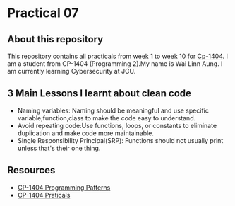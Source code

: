# Practical 07

## About this repository

This repository contains all practicals from week 1 to week 10
for [Cp-1404](https://github.com/00079-wailinn/cp1404practicals).
I am a student from CP-1404 (Programming 2).My name is Wai Linn Aung. I am currently learning Cybersecurity at JCU.

## 3 Main Lessons I learnt about clean code

- Naming variables: Naming should be meaningful and use specific variable,function,class to make the code easy to
  understand.
- Avoid repeating code:Use functions, loops, or constants to eliminate duplication and make code more maintainable.
- Single Responsibility Principal(SRP): Functions should not usually print unless that's their one thing.

## Resources

- [CP-1404 Programming Patterns](https://github.com/CP1404/Starter/wiki/Programming-Patterns)
- [CP-1404 Praticals](https://github.com/00079-wailinn/cp1404practicals)
